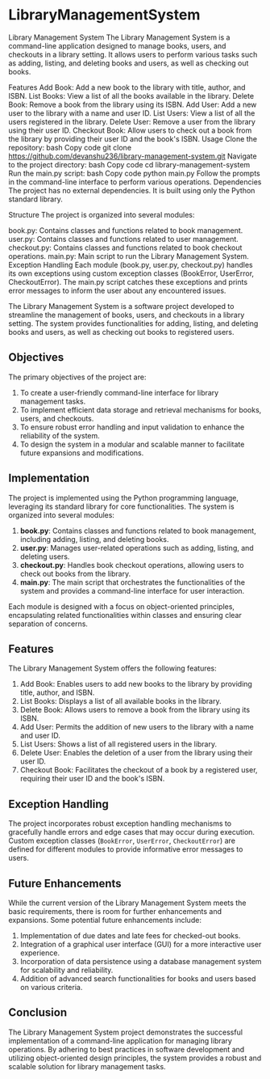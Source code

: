 ﻿# LibraryManagementSystem
Library Management System
The Library Management System is a command-line application designed to manage books, users, and checkouts in a library setting. It allows users to perform various tasks such as adding, listing, and deleting books and users, as well as checking out books.

Features
Add Book: Add a new book to the library with title, author, and ISBN.
List Books: View a list of all the books available in the library.
Delete Book: Remove a book from the library using its ISBN.
Add User: Add a new user to the library with a name and user ID.
List Users: View a list of all the users registered in the library.
Delete User: Remove a user from the library using their user ID.
Checkout Book: Allow users to check out a book from the library by providing their user ID and the book's ISBN.
Usage
Clone the repository:
bash
Copy code
git clone https://github.com/devanshu236/library-management-system.git
Navigate to the project directory:
bash
Copy code
cd library-management-system
Run the main.py script:
bash
Copy code
python main.py
Follow the prompts in the command-line interface to perform various operations.
Dependencies
The project has no external dependencies. It is built using only the Python standard library.

Structure
The project is organized into several modules:

book.py: Contains classes and functions related to book management.
user.py: Contains classes and functions related to user management.
checkout.py: Contains classes and functions related to book checkout operations.
main.py: Main script to run the Library Management System.
Exception Handling
Each module (book.py, user.py, checkout.py) handles its own exceptions using custom exception classes (BookError, UserError, CheckoutError). The main.py script catches these exceptions and prints error messages to inform the user about any encountered issues.



The Library Management System is a software project developed to streamline the management of books, users, and checkouts in a library setting. The system provides functionalities for adding, listing, and deleting books and users, as well as checking out books to registered users.

## Objectives

The primary objectives of the project are:

1. To create a user-friendly command-line interface for library management tasks.
2. To implement efficient data storage and retrieval mechanisms for books, users, and checkouts.
3. To ensure robust error handling and input validation to enhance the reliability of the system.
4. To design the system in a modular and scalable manner to facilitate future expansions and modifications.

## Implementation

The project is implemented using the Python programming language, leveraging its standard library for core functionalities. The system is organized into several modules:

1. **book.py**: Contains classes and functions related to book management, including adding, listing, and deleting books.
2. **user.py**: Manages user-related operations such as adding, listing, and deleting users.
3. **checkout.py**: Handles book checkout operations, allowing users to check out books from the library.
4. **main.py**: The main script that orchestrates the functionalities of the system and provides a command-line interface for user interaction.

Each module is designed with a focus on object-oriented principles, encapsulating related functionalities within classes and ensuring clear separation of concerns.

## Features

The Library Management System offers the following features:

1. Add Book: Enables users to add new books to the library by providing title, author, and ISBN.
2. List Books: Displays a list of all available books in the library.
3. Delete Book: Allows users to remove a book from the library using its ISBN.
4. Add User: Permits the addition of new users to the library with a name and user ID.
5. List Users: Shows a list of all registered users in the library.
6. Delete User: Enables the deletion of a user from the library using their user ID.
7. Checkout Book: Facilitates the checkout of a book by a registered user, requiring their user ID and the book's ISBN.

## Exception Handling

The project incorporates robust exception handling mechanisms to gracefully handle errors and edge cases that may occur during execution. Custom exception classes (`BookError`, `UserError`, `CheckoutError`) are defined for different modules to provide informative error messages to users.

## Future Enhancements

While the current version of the Library Management System meets the basic requirements, there is room for further enhancements and expansions. Some potential future enhancements include:

1. Implementation of due dates and late fees for checked-out books.
2. Integration of a graphical user interface (GUI) for a more interactive user experience.
3. Incorporation of data persistence using a database management system for scalability and reliability.
4. Addition of advanced search functionalities for books and users based on various criteria.

## Conclusion

The Library Management System project demonstrates the successful implementation of a command-line application for managing library operations. By adhering to best practices in software development and utilizing object-oriented design principles, the system provides a robust and scalable solution for library management tasks.

